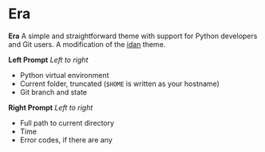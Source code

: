 # Era
**Era**
A simple and straightforward theme with support for Python developers and Git users. A modification of the [idan](https://github.com/oh-my-fish/oh-my-fish/blob/master/docs/Themes.md#idan) theme. 


**Left Prompt**
*Left to right*
 - Python virtual environment
 - Current folder, truncated (`$HOME` is written as your hostname)
 - Git branch and state
 
 **Right Prompt**
*Left to right*
 - Full path to current directory
 - Time
 - Error codes, if there are any
 


